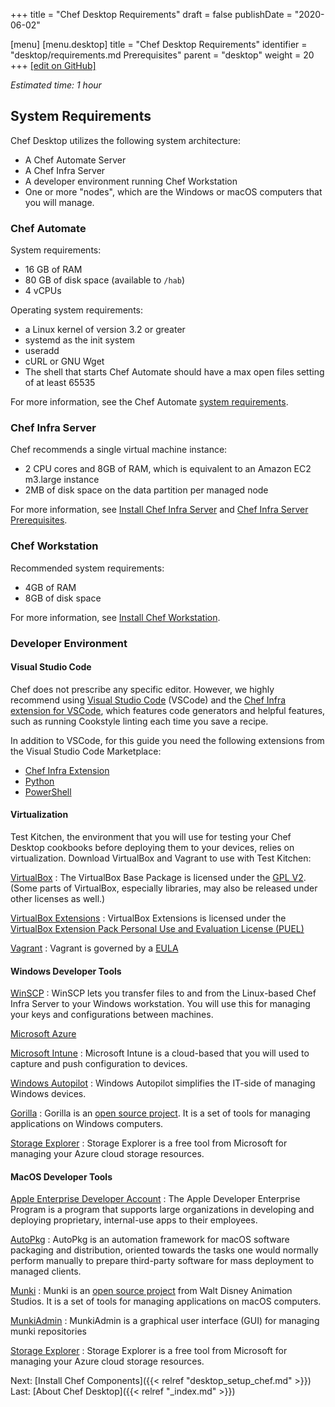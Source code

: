 +++
title = "Chef Desktop Requirements"
draft = false
publishDate = "2020-06-02"

[menu]
  [menu.desktop]
    title = "Chef Desktop Requirements"
    identifier = "desktop/requirements.md Prerequisites"
    parent = "desktop"
    weight = 20
+++
[\[edit on GitHub\]](https://github.com/chef/desktop-config/blob/master/docs/content/desktop/desktop_requirements.md)

*Estimated time: 1 hour*

## System Requirements

Chef Desktop utilizes the following system architecture:

* A Chef Automate Server
* A Chef Infra Server
* A developer environment running Chef Workstation
* One or more "nodes", which are the Windows or macOS computers that you will manage.

### Chef Automate

System requirements:

* 16 GB of RAM
* 80 GB of disk space (available to `/hab`)
* 4 vCPUs

Operating system requirements:

* a Linux kernel of version 3.2 or greater
* systemd as the init system
* useradd
* cURL or GNU Wget
* The shell that starts Chef Automate should have a max open files setting of at least 65535

For more information, see the Chef Automate [system requirements](https://automate.chef.io/docs/system-requirements/).

### Chef Infra Server

Chef recommends a single virtual machine instance:

* 2 CPU cores and 8GB of RAM, which is equivalent to an Amazon EC2 m3.large instance
* 2MB of disk space on the data partition per managed node

For more information, see [Install Chef Infra Server](https://docs.chef.io/install_server/) and [Chef Infra Server Prerequisites](https://docs.chef.io/install_server_pre/).

### Chef Workstation

Recommended system requirements:

* 4GB of RAM
* 8GB of disk space

For more information, see [Install Chef Workstation](https://docs.chef.io/workstation/install_workstation/).

### Developer Environment

#### Visual Studio Code

Chef does not prescribe any specific editor. However, we highly recommend using [Visual Studio Code](https://code.visualstudio.com/) (VSCode) and the [Chef Infra extension for VSCode](https://marketplace.visualstudio.com/items?itemName=chef-software.Chef), which features code generators and helpful features, such as running Cookstyle linting each time you save a recipe.

In addition to VSCode, for this guide you need the following extensions from the Visual Studio Code Marketplace:

* [Chef Infra Extension](https://marketplace.visualstudio.com/items?itemName=chef-software.Chef)
* [Python](https://marketplace.visualstudio.com/items?itemName=ms-python.python)
* [PowerShell](https://marketplace.visualstudio.com/items?itemName=ms-vscode.PowerShell)

#### Virtualization

Test Kitchen, the environment that you will use for testing your Chef Desktop cookbooks before deploying them to your devices, relies on virtualization. Download VirtualBox and Vagrant to use with Test Kitchen:

[VirtualBox](https://www.virtualbox.org/wiki/Downloads)
: The VirtualBox Base Package is licensed under the [GPL V2](https://www.gnu.org/licenses/old-licenses/gpl-2.0.html). (Some parts of VirtualBox, especially libraries, may also be released under other licenses as well.)

[VirtualBox Extensions](https://www.virtualbox.org/wiki/Downloads)
: VirtualBox Extensions is licensed under the [VirtualBox Extension Pack Personal Use and Evaluation License (PUEL)](https://www.virtualbox.org/wiki/VirtualBox_PUEL)

[Vagrant](https://www.vagrantup.com/downloads.html)
: Vagrant is governed by a [EULA](https://www.vagrantup.com/vmware/eula.html)

#### Windows Developer Tools

[WinSCP](https://winscp.net/eng/download.php)
: WinSCP lets you transfer files to and from the Linux-based Chef Infra Server to your Windows workstation. You will use this for managing your keys and configurations between machines.

[Microsoft Azure](https://azure.microsoft.com)

[Microsoft Intune](https://www.microsoft.com/microsoft-365/enterprise-mobility-security/microsoft-intune)
: Microsoft Intune is a cloud-based that you will used to capture and push configuration to devices.

[Windows Autopilot](https://docs.microsoft.com/windows/deployment/windows-autopilot/windows-autopilot)
: Windows Autopilot simplifies the IT-side of managing Windows devices.

[Gorilla](https://github.com/autopkg/autopkg/releases)
: Gorilla is an [open source project](https://github.com/1dustindavis/gorilla). It is a set of tools for managing applications on Windows computers.

[Storage Explorer](https://azure.microsoft.com/features/storage-explorer/)
: Storage Explorer is a free tool from Microsoft for managing your Azure cloud storage resources.

#### MacOS Developer Tools

[Apple Enterprise Developer Account](https://developer.apple.com/programs/enterprise/)
: The Apple Developer Enterprise Program is a program that supports large organizations in developing and deploying proprietary, internal-use apps to their employees.

[AutoPkg](https://github.com/autopkg/autopkg/releases/tag/v2.1)
: AutoPkg is an automation framework for macOS software packaging and distribution, oriented towards the tasks one would normally perform manually to prepare third-party software for mass deployment to managed clients.

[Munki](https://www.munki.org/munki/)
: Munki is an [open source project](https://github.com/munki/munki) from Walt Disney Animation Studios. It is a set of tools for managing applications on macOS computers.

[MunkiAdmin](https://github.com/hjuutilainen/munkiadmin/releases/)
: MunkiAdmin is a graphical user interface (GUI) for managing munki repositories

[Storage Explorer](https://azure.microsoft.com/features/storage-explorer/)
: Storage Explorer is a free tool from Microsoft for managing your Azure cloud storage resources.

Next: [Install Chef Components]({{< relref "desktop_setup_chef.md" >}})
Last: [About Chef Desktop]({{< relref "_index.md" >}})
